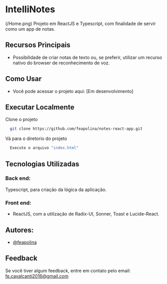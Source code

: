 # IntelliNotes
(/Home.png)
 Projeto em ReactJS e Typescript, com finalidade de servir como um app de notas.

## Recursos Principais
- Possibilidade de criar notas de texto ou, se preferir, utilizar um recurso nativo do browser de reconhecimento de voz.

## Como Usar
- Você pode acessar o projeto aqui:
  [Em desenvolvimento]

## Executar Localmente

Clone o projeto

```bash
  git clone https://github.com/feapolina/notes-react-app.git
```

Vá para o diretorio do projeto

```bash
  Execute o arquivo "index.html"
```


## Tecnologias Utilizadas

### Back end:
Typescript, para criação da lógica da aplicação.

### Front end:
- ReactJS, com a utilização de Radix-UI, Sonner, Toast e Lucide-React.


## Autores:

- [@feapolina](https://github.com/feapolina)

## Feedback

Se você tiver algum feedback, entre em contato pelo email: fe.cavalcanti2016@gmail.com
